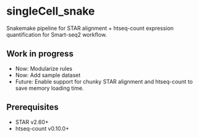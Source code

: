 # singleCell_snake
Snakemake pipeline for STAR alignment + htseq-count expression quantification for Smart-seq2 workflow.

Work in progress
----------------
+ Now: Modularize rules
+ Now: Add sample dataset
+ Future: Enable support for chunky STAR alignment and htseq-count to save memory loading time.

Prerequisites
-------------
+ STAR v2.60+
+ htseq-count v0.10.0+

